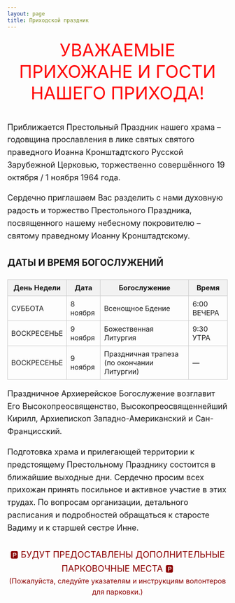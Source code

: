 ```yaml
---
layout: page
title: Приходской праздник
---
```


<div style="color: red; font-size: 40px; text-align: center; margin-top: 20px;">
  УВАЖАЕМЫЕ ПРИХОЖАНЕ И ГОСТИ НАШЕГО ПРИХОДА!
</div>

<div style="font-size: 18px; margin: 40px auto; max-width: 800px; line-height: 1.6;">
  <p>Приближается Престольный Праздник нашего храма – годовщина прославления в лике святых святого праведного Иоанна Кронштадтского Русской Зарубежной Церковью, торжественно совершённого 19 октября / 1 ноября 1964 года.</p>

  <p>Сердечно приглашаем Вас разделить с нами духовную радость и торжество Престольного Праздника, посвященного нашему небесному покровителю – святому праведному Иоанну Кронштадтскому.</p>

  <h3>ДАТЫ И ВРЕМЯ БОГОСЛУЖЕНИЙ</h3>
  <table style="width: 100%; border-collapse: collapse; margin-top: 20px;">
    <thead>
      <tr style="background-color: #f2f2f2;">
        <th style="border: 1px solid #ccc; padding: 8px;">День Недели</th>
        <th style="border: 1px solid #ccc; padding: 8px;">Дата</th>
        <th style="border: 1px solid #ccc; padding: 8px;">Богослужение</th>
        <th style="border: 1px solid #ccc; padding: 8px;">Время</th>
      </tr>
    </thead>
    <tbody>
      <tr>
        <td style="border: 1px solid #ccc; padding: 8px;">СУББОТА</td>
        <td style="border: 1px solid #ccc; padding: 8px;">8 ноября</td>
        <td style="border: 1px solid #ccc; padding: 8px;">Всенощное Бдение</td>
        <td style="border: 1px solid #ccc; padding: 8px;">6:00 ВЕЧЕРА</td>
      </tr>
      <tr>
        <td style="border: 1px solid #ccc; padding: 8px;">ВОСКРЕСЕНЬЕ</td>
        <td style="border: 1px solid #ccc; padding: 8px;">9 ноября</td>
        <td style="border: 1px solid #ccc; padding: 8px;">Божественная Литургия</td>
        <td style="border: 1px solid #ccc; padding: 8px;">9:30 УТРА</td>
      </tr>
      <tr>
        <td style="border: 1px solid #ccc; padding: 8px;">ВОСКРЕСЕНЬЕ</td>
        <td style="border: 1px solid #ccc; padding: 8px;">9 ноября</td>
        <td style="border: 1px solid #ccc; padding: 8px;">Праздничная трапеза (по окончании Литургии)</td>
        <td style="border: 1px solid #ccc; padding: 8px;">—</td>
      </tr>
    </tbody>
  </table>

  <p>Праздничное Архиерейское Богослужение возглавит Его Высокопреосвященство, Высокопреосвященнейший Кирилл, Архиепископ Западно-Американский и Сан-Францисский.</p>

  <p>Подготовка храма и прилегающей территории к предстоящему Престольному Празднику состоится в ближайшие выходные дни. Сердечно просим всех прихожан принять посильное и активное участие в этих трудах. По вопросам организации, детального расписания и подробностей обращаться к старосте Вадиму и к старшей сестре Инне.</p>

  <p style="font-size: 20px; color: darkred; text-align: center; margin-top: 30px;">
    🅿️ БУДУТ ПРЕДОСТАВЛЕНЫ ДОПОЛНИТЕЛЬНЫЕ ПАРКОВОЧНЫЕ МЕСТА 🅿️<br/>
    <span style="font-size: 16px;">(Пожалуйста, следуйте указателям и инструкциям волонтеров для парковки.)</span>
  </p>
</div>
